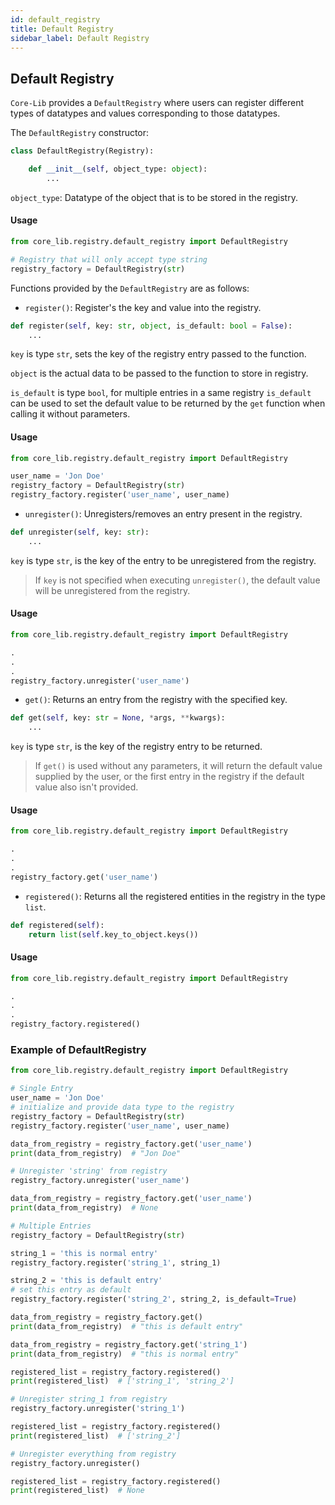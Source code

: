 ```yaml
---
id: default_registry
title: Default Registry
sidebar_label: Default Registry
---
```

## Default Registry
`Core-Lib` provides a `DefaultRegistry` where users can register different types of datatypes and values corresponding to those datatypes.

The `DefaultRegistry` constructor:
```python
class DefaultRegistry(Registry):

    def __init__(self, object_type: object):
        ...
```
`object_type`: Datatype of the object that is to be stored in the registry.

#### Usage

```python
from core_lib.registry.default_registry import DefaultRegistry

# Registry that will only accept type string 
registry_factory = DefaultRegistry(str) 
```



Functions provided by the `DefaultRegistry` are as follows:

- `register()`: Register's the key and value into the registry.
````python
def register(self, key: str, object, is_default: bool = False):
    ...
````
`key` is type `str`, sets the key of the registry entry passed to the function.

`object` is the actual data to be passed to the function to store in registry.

`is_default` is type `bool`, for multiple entries in a same registry `is_default` can be used to set the default value to be
returned by the `get` function when calling it without parameters.

#### Usage
```python
from core_lib.registry.default_registry import DefaultRegistry

user_name = 'Jon Doe'
registry_factory = DefaultRegistry(str) 
registry_factory.register('user_name', user_name)
```



- `unregister()`: Unregisters/removes an entry present in the registry.
```python
def unregister(self, key: str):
    ...
```
`key` is type `str`, is the key of the entry to be unregistered from the registry.
>If `key` is not specified when executing `unregister()`, the default value will be unregistered from the registry.

#### Usage
```python
from core_lib.registry.default_registry import DefaultRegistry

.
.
.
registry_factory.unregister('user_name')
```



- `get()`: Returns an entry from the registry with the specified key.

```python
def get(self, key: str = None, *args, **kwargs):
    ...
```

`key` is type `str`, is the key of the registry entry to be returned.
>If `get()` is used without any parameters, it will return the default value supplied by the user, or the 
>first entry in the registry if the default value also isn't provided.

#### Usage
```python
from core_lib.registry.default_registry import DefaultRegistry

.
.
.
registry_factory.get('user_name')
```


- `registered()`: Returns all the registered entities in the registry in the type `list`.

```python
def registered(self):
    return list(self.key_to_object.keys())
```

#### Usage
```python
from core_lib.registry.default_registry import DefaultRegistry

.
.
.
registry_factory.registered()
```

### Example of DefaultRegistry
```python
from core_lib.registry.default_registry import DefaultRegistry

# Single Entry
user_name = 'Jon Doe'
# initialize and provide data type to the registry
registry_factory = DefaultRegistry(str) 
registry_factory.register('user_name', user_name)

data_from_registry = registry_factory.get('user_name')
print(data_from_registry)  # "Jon Doe"

# Unregister 'string' from registry
registry_factory.unregister('user_name')

data_from_registry = registry_factory.get('user_name')
print(data_from_registry)  # None

# Multiple Entries
registry_factory = DefaultRegistry(str) 

string_1 = 'this is normal entry'
registry_factory.register('string_1', string_1)

string_2 = 'this is default entry'
# set this entry as default
registry_factory.register('string_2', string_2, is_default=True)

data_from_registry = registry_factory.get()
print(data_from_registry)  # "this is default entry"

data_from_registry = registry_factory.get('string_1')
print(data_from_registry)  # "this is normal entry"

registered_list = registry_factory.registered()
print(registered_list)  # ['string_1', 'string_2']

# Unregister string_1 from registry
registry_factory.unregister('string_1')

registered_list = registry_factory.registered()
print(registered_list)  # ['string_2']

# Unregister everything from registry
registry_factory.unregister()

registered_list = registry_factory.registered()
print(registered_list)  # None
```